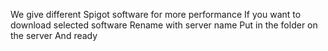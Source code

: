We give different Spigot software for more performance
If you want to download selected software
Rename with server name
Put in the folder on the server
And ready
